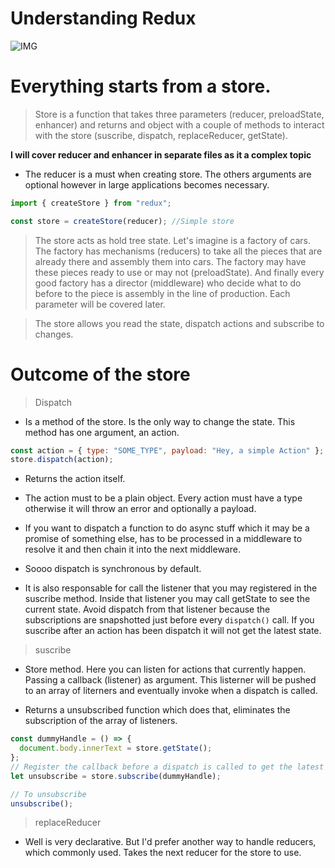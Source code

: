 # Understanding Redux

![IMG](https://media.giphy.com/media/3ohhwkXgsM2rMOyRi0/giphy.gif)

# Everything starts from a store.

> Store is a function that takes three parameters (reducer, preloadState, enhancer) and returns and object with a couple of methods to interact with the store (suscribe, dispatch, replaceReducer, getState).

**I will cover reducer and enhancer in separate files as it a complex topic**

* The reducer is a must when creating store. The others arguments are optional however in large applications becomes necessary.

```javascript
import { createStore } from "redux";

const store = createStore(reducer); //Simple store
```

> The store acts as hold tree state. Let's imagine is a factory of cars. The factory has mechanisms (reducers) to take all the pieces that are already there and assembly them into cars. The factory may have these pieces ready to use or may not (preloadState). And finally every good factory has a director (middleware) who decide what to do before to the piece is assembly in the line of production. Each parameter will be covered later.

> The store allows you read the state, dispatch actions and subscribe to changes.

# Outcome of the store

> Dispatch

* Is a method of the store. Is the only way to change the state. This method has one argument, an action.

```javascript
const action = { type: "SOME_TYPE", payload: "Hey, a simple Action" };
store.dispatch(action);
```

* Returns the action itself.

* The action must to be a plain object. Every action must have a type otherwise it will throw an error and optionally a payload.

* If you want to dispatch a function to do async stuff which it may be a promise of something else, has to be processed in a middleware to resolve it and then chain it into the next middleware.

* Soooo dispatch is synchronous by default.

* It is also responsable for call the listener that you may registered in the suscribe method. Inside that listener you may call getState to see the current state. Avoid dispatch from that listener because the subscriptions are snapshotted just before every `dispatch()` call. If you suscribe after an action has been dispatch it will not get the latest state.

> suscribe

* Store method. Here you can listen for actions that currently happen. Passing a callback (listener) as argument. This listerner will be pushed to an array of literners and eventually invoke when a dispatch is called.

* Returns a unsubscribed function which does that, eliminates the subscription of the array of listeners.

```javascript
const dummyHandle = () => {
  document.body.innerText = store.getState();
};
// Register the callback before a dispatch is called to get the latest state
let unsubscribe = store.subscribe(dummyHandle);

// To unsubscribe
unsubscribe();
```

> replaceReducer

* Well is very declarative. But I'd prefer another way to handle reducers, which commonly used. Takes the next reducer for the store to use.
